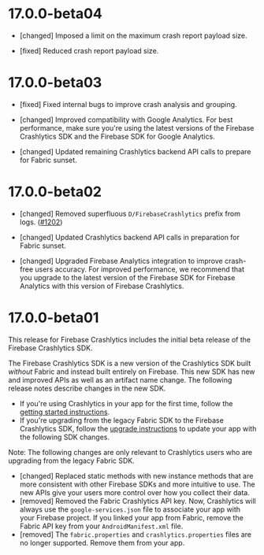 # 17.0.0-beta04

- [changed] Imposed a limit on the maximum crash report payload size.

- [fixed] Reduced crash report payload size.

# 17.0.0-beta03

- [fixed] Fixed internal bugs to improve crash analysis and grouping.

- [changed] Improved compatibility with Google Analytics. For best
  performance, make sure you're using the latest versions of the
  Firebase Crashlytics SDK and the Firebase SDK for Google Analytics.

- [changed] Updated remaining Crashlytics backend API calls to prepare
  for Fabric sunset.

# 17.0.0-beta02

- [changed] Removed superfluous `D/FirebaseCrashlytics` prefix from logs.
  ([#1202](https://github.com/firebase/firebase-android-sdk/issues/1202))

- [changed] Updated Crashlytics backend API calls in preparation for
  Fabric sunset.

- [changed] Upgraded Firebase Analytics integration to improve crash-free
  users accuracy. For improved performance, we recommend that you upgrade to the
  latest version of the Firebase SDK for Firebase Analytics with this
  version of Firebase Crashlytics.

# 17.0.0-beta01

This release for Firebase Crashlytics includes the initial beta release of
the Firebase Crashlytics SDK.

The Firebase Crashlytics SDK is a new version of the Crashlytics SDK
built _without_ Fabric and instead built entirely on Firebase. This new SDK has
new and improved APIs as well as an artifact name change.
The following release notes describe changes in the new SDK.

 - If you're using Crashlytics in your app for the first time, follow the
 [getting started instructions](https://firebase.google.com/docs/crashlytics/get-started-new-sdk?platform=android).
 - If you're upgrading from the legacy Fabric SDK to the
 Firebase Crashlytics SDK, follow the [upgrade instructions](https://firebase.google.com/docs/crashlytics/upgrade-sdk?platform=android)
 to update your app with the following SDK changes.

Note: The following changes are only relevant to Crashlytics users who are
upgrading from the legacy Fabric SDK.

 - [changed] Replaced static methods with new instance methods that are more
 consistent with other Firebase SDKs and more intuitive to use. The new APIs
 give your users more control over how you collect their data.
 - [removed] Removed the Fabric Crashlytics API key. Now, Crashlytics
 will always use the `google-services.json` file to associate your app with your
 Firebase project. If you linked your app from Fabric, remove the Fabric API key
 from your `AndroidManifest.xml` file.
 - [removed] The `fabric.properties` and `crashlytics.properties` files are no
 longer supported. Remove them from your app.
